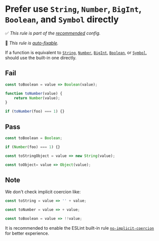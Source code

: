# Prefer use `String`, `Number`, `BigInt`, `Boolean`, and `Symbol` directly

<!-- Do not manually modify RULE_NOTICE part. Run: `npm run generate-rule-notices` -->
<!-- RULE_NOTICE -->
✅ *This rule is part of the [recommended](https://github.com/sindresorhus/eslint-plugin-unicorn#recommended-config) config.*

🔧 *This rule is [auto-fixable](https://eslint.org/docs/user-guide/command-line-interface#fixing-problems).*
<!-- /RULE_NOTICE -->

If a function is equivalent to [`String`](https://developer.mozilla.org/en-US/docs/Web/JavaScript/Reference/Global_Objects/String), [`Number`](https://developer.mozilla.org/en-US/docs/Web/JavaScript/Reference/Global_Objects/Number), [`BigInt`](https://developer.mozilla.org/en-US/docs/Web/JavaScript/Reference/Global_Objects/BigInt), [`Boolean`](https://developer.mozilla.org/en-US/docs/Web/JavaScript/Reference/Global_Objects/Boolean), or [`Symbol`](https://developer.mozilla.org/en-US/docs/Web/JavaScript/Reference/Global_Objects/Symbol), should use the built-in one directly.

## Fail

```js
const toBoolean = value => Boolean(value);
```

```js
function toNumber(value) {
	return Number(value);
}

if (toNumber(foo) === 1) {}
```

## Pass

```js
const toBoolean = Boolean;
```

```js
if (Number(foo) === 1) {}
```

```js
const toStringObject = value => new String(value);
```

```js
const toObject= value => Object(value);
```

## Note

We don't check implicit coercion like:

```js
const toString = value => '' + value;
```

```js
const toNumber = value => + value;
```

```js
const toBoolean = value => !!value;
```

It is recommended to enable the ESLint built-in rule [`no-implicit-coercion`](https://eslint.org/docs/rules/no-implicit-coercion) for better experience.

